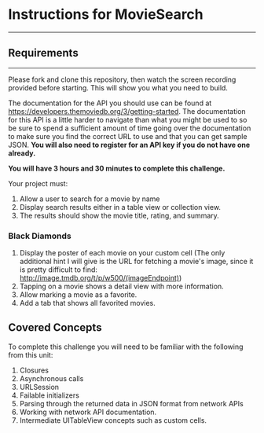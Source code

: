 # Instructions for MovieSearch
---

## Requirements
---

Please fork and clone this repository, then watch the screen recording provided before starting. This will show you what you need to build. 


The documentation for the API you should use can be found at https://developers.themoviedb.org/3/getting-started. The documentation for this API is a little harder to navigate than what you might be used to so be sure to spend a sufficient amount of time going over the documentation to make sure you find the correct URL to use and that you can get sample JSON. **You will also need to register for an API key if you do not have one already.** 

**You will have 3 hours and 30 minutes to complete this challenge.**

Your project must:

1. Allow a user to search for a movie by name 
2. Display search results either in a table view or collection view. 
3. The results should show the movie title, rating, and summary.

### Black Diamonds

1. Display the poster of each movie on your custom cell (The only additional hint I will give is the URL for fetching a movie's image, since it is pretty difficult to find: http://image.tmdb.org/t/p/w500/(imageEndpoint))
2. Tapping on a movie shows a detail view with more information.
3. Allow marking a movie as a favorite.
4. Add a tab that shows all favorited movies.


## Covered Concepts

To complete this challenge you will need to be familiar with the following from this unit:

1. Closures
2. Asynchronous calls
3. URLSession
4. Failable initializers
5. Parsing through the returned data in JSON format from network APIs
6. Working with network API documentation.
7. Intermediate UITableView concepts such as custom cells.



